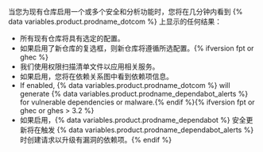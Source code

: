 当您为现有仓库启用一个或多个安全和分析功能时，您将在几分钟内看到 {% data variables.product.prodname_dotcom %} 上显示的任何结果：

- 所有现有仓库将具有选定的配置。
- 如果启用了新仓库的复选框，则新仓库将遵循所选配置。{% ifversion fpt or ghec %}
- 我们使用权限扫描清单文件以应用相关服务。
- 如果启用，您将在依赖关系图中看到依赖项信息。
- If enabled, {% data variables.product.prodname_dotcom %} will generate {% data variables.product.prodname_dependabot_alerts %} for vulnerable dependencies or malware.{% endif %}{% ifversion fpt or ghec or ghes > 3.2 %}
- 如果启用，{% data variables.product.prodname_dependabot %} 安全更新将在触发 {% data variables.product.prodname_dependabot_alerts %} 时创建请求以升级有漏洞的依赖项。{% endif %}

